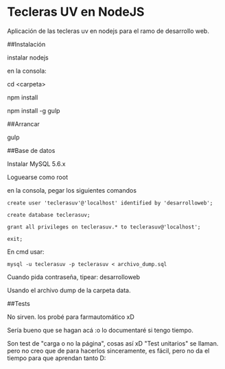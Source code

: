 # Tecleras UV en NodeJS

Aplicación de las tecleras uv en nodejs para el ramo de desarrollo web.

##Instalación

instalar nodejs

en la consola:

cd \<carpeta\>

npm install

npm install -g gulp

##Arrancar

gulp

##Base de datos

Instalar MySQL 5.6.x

Loguearse como root

en la consola, pegar los siguientes comandos

````
create user 'teclerasuv'@'localhost' identified by 'desarrolloweb';
````

````
create database teclerasuv;
````

````
grant all privileges on teclerasuv.* to teclerasuv@'localhost';
````

````
exit;
````

En cmd usar:

````
mysql -u teclerasuv -p teclerasuv < archivo_dump.sql
````

Cuando pida contraseña, tipear: desarrolloweb

Usando el archivo dump de la carpeta data.

##Tests

No sirven. los probé para farmautomático xD

Sería bueno que se hagan acá :o lo documentaré si tengo tiempo.

Son test de "carga o no la página", cosas así xD "Test unitarios" se llaman. pero no creo que de para hacerlos sinceramente, es fácil, pero no da el tiempo para que aprendan tanto D:
